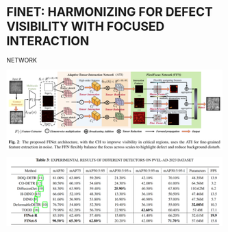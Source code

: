 # FINET: HARMONIZING FOR DEFECT VISIBILITY WITH FOCUSED INTERACTION
NETWORK

![The proposed FINet architecture.](results/fig2.jpg)

![EXPERIMENTAL RESULTS OF DIFFERENT DETECTORS ON PVEL-AD-2023 DATASET.](results/table2.jpg)

